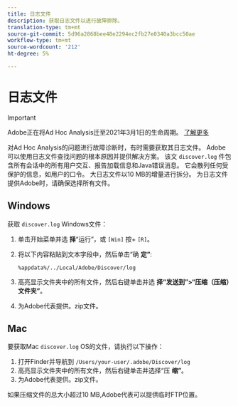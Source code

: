 ```yaml
---
title: 日志文件
description: 获取日志文件以进行故障排除。
translation-type: tm+mt
source-git-commit: 5d96a2868bee48e2294ec2fb27e0340a3bcc50ae
workflow-type: tm+mt
source-wordcount: '212'
ht-degree: 5%

---
```



# 日志文件

>[!IMPORTANT]
>
>Adobe正在将Ad Hoc Analysis迁至2021年3月1日的生命周期。 [了解更多](https://adobe.ly/discoverworkspace)

对Ad Hoc Analysis的问题进行故障诊断时，有时需要获取其日志文件。 Adobe可以使用日志文件查找问题的根本原因并提供解决方案。 该文 `discover.log` 件包含所有会话中的所有用户交互、报告加载信息和Java错误消息。 它会散列任何受保护的信息，如用户的口令。 大日志文件以10 MB的增量进行拆分。 为日志文件提供Adobe时，请确保选择所有文件。

## Windows

获取 `discover.log` Windows文件：

1. 单击开始菜单并选 **择**“运行”，或 `[Win]` 按+ `[R]`。
2. 将以下内容粘贴到文本字段中，然后单击“确 **定”**:

   ```text
   %appdata%/../Local/Adobe/Discover/log
   ```

3. 高亮显示文件夹中的所有文件，然后右键单击并选 **择“发送到”>“压缩（压缩）文件夹”**。
4. 为Adobe代表提供。zip文件。

## Mac

要获取Mac `discover.log` OS的文件，请执行以下操作：

1. 打开Finder并导航到 `/Users/your-user/.adobe/Discover/log`
2. 高亮显示文件夹中的所有文件，然后右键单击并选择“压 **缩”**。
3. 为Adobe代表提供。zip文件。

如果压缩文件的总大小超过10 MB,Adobe代表可以提供临时FTP位置。
